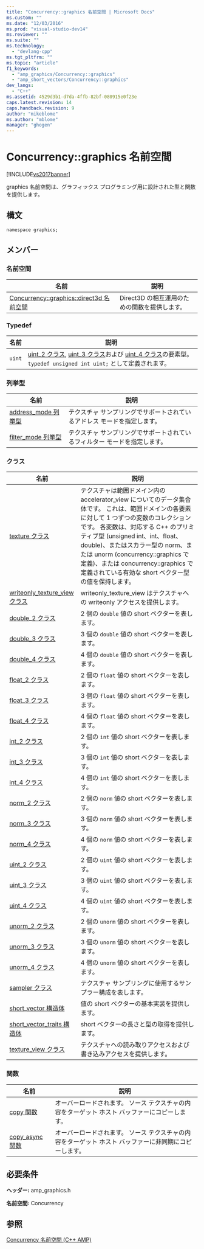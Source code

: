 ```yaml
---
title: "Concurrency::graphics 名前空間 | Microsoft Docs"
ms.custom: ""
ms.date: "12/03/2016"
ms.prod: "visual-studio-dev14"
ms.reviewer: ""
ms.suite: ""
ms.technology: 
  - "devlang-cpp"
ms.tgt_pltfrm: ""
ms.topic: "article"
f1_keywords: 
  - "amp_graphics/Concurrency::graphics"
  - "amp_short_vectors/Concurrency::graphics"
dev_langs: 
  - "C++"
ms.assetid: 4529d3b1-d7da-4ffb-82bf-080915e0f23e
caps.latest.revision: 14
caps.handback.revision: 9
author: "mikeblome"
ms.author: "mblome"
manager: "ghogen"
---
```

# Concurrency::graphics 名前空間
[!INCLUDE[vs2017banner](../../../assembler/inline/includes/vs2017banner.md)]

graphics 名前空間は、グラフィックス プログラミング用に設計された型と関数を提供します。  
  
## 構文  
  
```  
namespace graphics;  
```  
  
## メンバー  
  
### 名前空間  
  
|名前|説明|  
|--------|--------|  
|[Concurrency::graphics::direct3d 名前空間](../../../parallel/amp/reference/concurrency-graphics-direct3d-namespace.md)|Direct3D の相互運用のための関数を提供します。|  
  
### Typedef  
  
|名前|説明|  
|--------|--------|  
|`uint`|[uint\_2 クラス](../../../parallel/amp/reference/uint-2-class.md), [uint\_3 クラス](../../../parallel/amp/reference/uint-3-class.md)および [uint\_4 クラス](../../../parallel/amp/reference/uint-4-class.md)の要素型。  `typedef unsigned int uint;` として定義されます。|  
  
### 列挙型  
  
|名前|説明|  
|--------|--------|  
|[address\_mode 列挙型](../Topic/address_mode%20Enumeration.md)|テクスチャ サンプリングでサポートされているアドレス モードを指定します。|  
|[filter\_mode 列挙型](../Topic/filter_mode%20Enumeration.md)|テクスチャ サンプリングでサポートされているフィルター モードを指定します。|  
  
### クラス  
  
|名前|説明|  
|--------|--------|  
|[texture クラス](../Topic/texture%20Class.md)|テクスチャは範囲ドメイン内の accelerator\_view についてのデータ集合体です。  これは、範囲ドメインの各要素に対して 1 つずつの変数のコレクションです。  各変数は、対応する C\+\+ のプリミティブ型 \(unsigned int、int、float、double\)、またはスカラー型の norm、または unorm \(concurrency::graphics で定義\)、または concurrency::graphics で定義されている有効な short ベクター型の値を保持します。|  
|[writeonly\_texture\_view クラス](../Topic/writeonly_texture_view%20Class.md)|writeonly\_texture\_view はテクスチャへの writeonly アクセスを提供します。|  
|[double\_2 クラス](../Topic/double_2%20Class.md)|2 個の `double` 値の short ベクターを表します。|  
|[double\_3 クラス](../../../parallel/amp/reference/double-3-class.md)|3 個の `double` 値の short ベクターを表します。|  
|[double\_4 クラス](../Topic/double_4%20Class.md)|4 個の `double` 値の short ベクターを表します。|  
|[float\_2 クラス](../../../parallel/amp/reference/float-2-class.md)|2 個の `float` 値の short ベクターを表します。|  
|[float\_3 クラス](../../../parallel/amp/reference/float-3-class.md)|3 個の `float` 値の short ベクターを表します。|  
|[float\_4 クラス](../../../parallel/amp/reference/float-4-class.md)|4 個の `float` 値の short ベクターを表します。|  
|[int\_2 クラス](../Topic/int_2%20Class.md)|2 個の `int` 値の short ベクターを表します。|  
|[int\_3 クラス](../../../parallel/amp/reference/int-3-class.md)|3 個の `int` 値の short ベクターを表します。|  
|[int\_4 クラス](../../../parallel/amp/reference/int-4-class.md)|4 個の `int` 値の short ベクターを表します。|  
|[norm\_2 クラス](../../../parallel/amp/reference/norm-2-class.md)|2 個の `norm` 値の short ベクターを表します。|  
|[norm\_3 クラス](../../../parallel/amp/reference/norm-3-class.md)|3 個の `norm` 値の short ベクターを表します。|  
|[norm\_4 クラス](../../../parallel/amp/reference/norm-4-class.md)|4 個の `norm` 値の short ベクターを表します。|  
|[uint\_2 クラス](../../../parallel/amp/reference/uint-2-class.md)|2 個の `uint` 値の short ベクターを表します。|  
|[uint\_3 クラス](../../../parallel/amp/reference/uint-3-class.md)|3 個の `uint` 値の short ベクターを表します。|  
|[uint\_4 クラス](../../../parallel/amp/reference/uint-4-class.md)|4 個の `uint` 値の short ベクターを表します。|  
|[unorm\_2 クラス](../../../parallel/amp/reference/unorm-2-class.md)|2 個の `unorm` 値の short ベクターを表します。|  
|[unorm\_3 クラス](../../../parallel/amp/reference/unorm-3-class.md)|3 個の `unorm` 値の short ベクターを表します。|  
|[unorm\_4 クラス](../../../parallel/amp/reference/unorm-4-class.md)|4 個の `unorm` 値の short ベクターを表します。|  
|[sampler クラス](../../../parallel/amp/reference/sampler-class.md)|テクスチャ サンプリングに使用するサンプラー構成を表します。|  
|[short\_vector 構造体](../../../parallel/amp/reference/short-vector-structure.md)|値の short ベクターの基本実装を提供します。|  
|[short\_vector\_traits 構造体](../../../parallel/amp/reference/short-vector-traits-structure.md)|short ベクターの長さと型の取得を提供します。|  
|[texture\_view クラス](../../../parallel/amp/reference/texture-view-class.md)|テクスチャへの読み取りアクセスおよび書き込みアクセスを提供します。|  
  
### 関数  
  
|名前|説明|  
|--------|--------|  
|[copy 関数](../Topic/copy%20Function.md)|オーバーロードされます。  ソース テクスチャの内容をターゲット ホスト バッファーにコピーします。|  
|[copy\_async 関数](../Topic/copy_async%20Function.md)|オーバーロードされます。  ソース テクスチャの内容をターゲット ホスト バッファーに非同期にコピーします。|  
  
## 必要条件  
 **ヘッダー:** amp\_graphics.h  
  
 **名前空間:** Concurrency  
  
## 参照  
 [Concurrency 名前空間 \(C\+\+ AMP\)](../../../parallel/amp/reference/concurrency-namespace-cpp-amp.md)